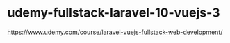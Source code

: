 # udemy-fullstack-laravel-10-vuejs-3
https://www.udemy.com/course/laravel-vuejs-fullstack-web-development/
